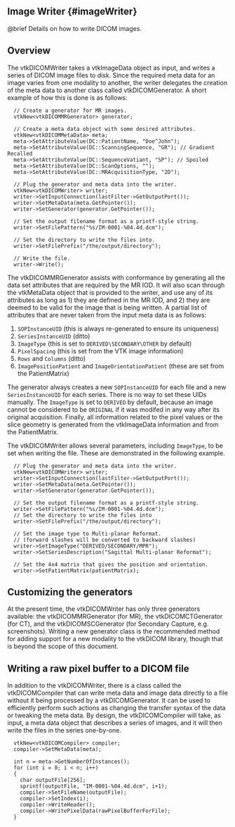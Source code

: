 ## Image Writer {#imageWriter}

@brief Details on how to write DICOM images.

## Overview

The vtkDICOMWriter takes a vtkImageData object as input, and writes a
series of DICOM image files to disk.  Since the required meta data for
an image varies from one modality to another, the writer delegates the
creation of the meta data to another class called vtkDICOMGenerator.
A short example of how this is done is as follows:

~~~~~~~~{.cpp}
  // Create a generator for MR images.
  vtkNew<vtkDICOMMRGenerator> generator;

  // Create a meta data object with some desired attributes.
  vtkNew<vtkDICOMMetaData> meta;
  meta->SetAttributeValue(DC::PatientName, "Doe^John");
  meta->SetAttributeValue(DC::ScanningSequence, "GR"); // Gradient Recalled
  meta->SetAttributeValue(DC::SequenceVatiant, "SP"); // Spoiled
  meta->SetAttributeValue(DC::ScanOptions, "");
  meta->SetAttributeValue(DC::MRAcquisitionType, "2D");

  // Plug the generator and meta data into the writer.
  vtkNew<vtkDICOMWriter> writer;
  writer->SetInputConnection(lastFilter->GetOutputPort());
  writer->SetMetaData(meta.GetPointer());
  writer->SetGenerator(generator.GetPointer());

  // Set the output filename format as a printf-style string.
  writer->SetFilePattern("%s/IM-0001-%04.4d.dcm");

  // Set the directory to write the files into.
  writer->SetFilePrefix("/the/output/directory");

  // Write the file.
  writer->Write();
~~~~~~~~

The vtkDICOMMRGenerator assists with conformance by generating all
the data set attributes that are required by the MR IOD.  It will also
scan through the vtkMetaData object that is provided to the writer,
and use any of its attributes as long as 1) they are defined in the MR IOD,
and 2) they are deemed to be valid for the image that is being written.
A partial list of attributes that are never taken from the input meta data
is as follows:
1. `SOPInstanceUID` (this is always re-generated to ensure its uniqueness)
2. `SeriesInstanceUID` (ditto)
3. `ImageType` (this is set to `DERIVED\SECONDARY\OTHER` by default)
4. `PixelSpacing` (this is set from the VTK image information)
5. `Rows` and `Columns` (ditto)
6. `ImagePositionPatient` and `ImageOrientationPatient` (these are set from the PatientMatrix)

The generator always creates a new `SOPInstanceUID` for each file and a
new `SeriesInstanceUID` for each series. There is no way to set these
UIDs manually.  The `ImageType` is set to `DERIVED` by default,
because an image cannot be considered to be `ORIGINAL` if it was modifed
in any way after its original acquisition.  Finally, all information
related to the pixel values or the slice geometry is generated from
the vtkImageData information and from the PatientMatrix.

The vtkDICOMWriter allows several parameters, including `ImageType`,
to be set when writing the file.  These are demonstrated in the following
example.

~~~~~~~~{.cpp}
  // Plug the generator and meta data into the writer.
  vtkNew<vtkDICOMWriter> writer;
  writer->SetInputConnection(lastFilter->GetOutputPort());
  writer->SetMetaData(meta.GetPointer());
  writer->SetGenerator(generator.GetPointer());

  // Set the output filename format as a printf-style string.
  writer->SetFilePattern("%s/IM-0001-%04.4d.dcm");
  // Set the directory to write the files into
  writer->SetFilePrefix("/the/output/directory");

  // Set the image type to Multi-planar Reformat.
  // (forward slashes will be converted to backward slashes)
  writer->SetImageType("DERIVED/SECONDARY/MPR");
  writer->SetSeriesDescription("Sagittal Multi-planar Reformat");

  // Set the 4x4 matrix that gives the position and orientation.
  writer->SetPatientMatrix(patientMatrix);
~~~~~~~~

## Customizing the generators

At the present time, the vtkDICOMWriter has only three generators
available: the vtkDICOMMRGenerator (for MR), the vtkDICOMCTGenerator (for CT),
and the vtkDICOMSCGenerator (for Secondary Capture, e.g. screenshots).
Writing a new generator class is the recommended method for adding support
for a new modality to the vtkDICOM library, though that is beyond the scope
of this document.

## Writing a raw pixel buffer to a DICOM file

In addition to the vtkDICOMWriter, there is a class called the
vtkDICOMCompiler that can write meta data and image data directly
to a file without it being processed by a vtkDICOMGenerator.  It
can be used to efficiently perform such actions as changing the
transfer syntax of the data or tweaking the meta data.  By design,
the vtkDICOMCompiler will take, as input, a meta data object that
describes a series of images, and it will then write the files in
the series one-by-one.

~~~~~~~~{.cpp}
  vtkNew<vtkDICOMCompiler> compiler;
  compiler->SetMetaData(meta);

  int n = meta->GetNumberOfInstances();
  for (int i = 0; i < n; i++)
  {
    char outputFile[256];
    sprintf(outputFile, "IM-0001-%04.4d.dcm", i+1);
    compiler->SetFileName(outputFile);
    compiler->SetIndex(i);
    compiler->WriteHeader();
    compiler->WritePixelData(rawPixelBufferForFile);
  }
~~~~~~~~
